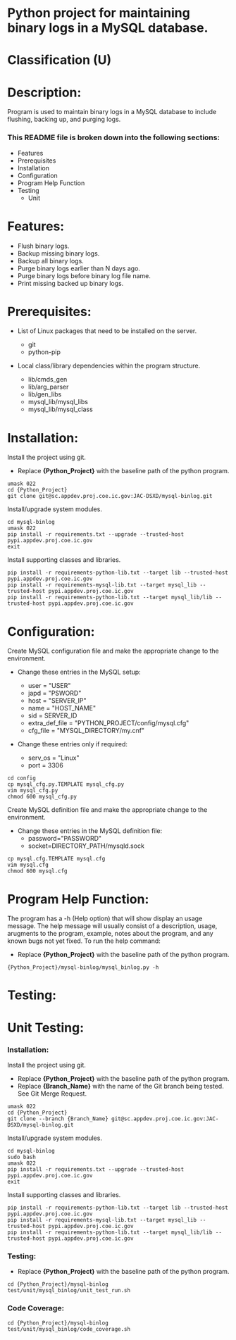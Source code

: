 # Python project for maintaining binary logs in a MySQL database.
# Classification (U)

# Description:
  Program is used to maintain binary logs in a MySQL database to include flushing, backing up, and purging logs.


###  This README file is broken down into the following sections:
  * Features
  * Prerequisites
  * Installation
  * Configuration
  * Program Help Function
  * Testing
    - Unit


# Features:
  * Flush binary logs.
  * Backup missing binary logs.
  * Backup all binary logs.
  * Purge binary logs earlier than N days ago.
  * Purge binary logs before binary log file name.
  * Print missing backed up binary logs.


# Prerequisites:

  * List of Linux packages that need to be installed on the server.
    - git
    - python-pip

  * Local class/library dependencies within the program structure.
    - lib/cmds_gen
    - lib/arg_parser
    - lib/gen_libs
    - mysql_lib/mysql_libs
    - mysql_lib/mysql_class


# Installation:

Install the project using git.
  * Replace **{Python_Project}** with the baseline path of the python program.

```
umask 022
cd {Python_Project}
git clone git@sc.appdev.proj.coe.ic.gov:JAC-DSXD/mysql-binlog.git
```

Install/upgrade system modules.

```
cd mysql-binlog
umask 022
pip install -r requirements.txt --upgrade --trusted-host pypi.appdev.proj.coe.ic.gov
exit
```

Install supporting classes and libraries.

```
pip install -r requirements-python-lib.txt --target lib --trusted-host pypi.appdev.proj.coe.ic.gov
pip install -r requirements-mysql-lib.txt --target mysql_lib --trusted-host pypi.appdev.proj.coe.ic.gov
pip install -r requirements-python-lib.txt --target mysql_lib/lib --trusted-host pypi.appdev.proj.coe.ic.gov
```

# Configuration:

Create MySQL configuration file and make the appropriate change to the environment.
  * Change these entries in the MySQL setup:
    - user = "USER"
    - japd = "PSWORD"
    - host = "SERVER_IP"
    - name = "HOST_NAME"
    - sid = SERVER_ID
    - extra_def_file = "PYTHON_PROJECT/config/mysql.cfg"
    - cfg_file = "MYSQL_DIRECTORY/my.cnf"

  * Change these entries only if required:
    - serv_os = "Linux"
    - port = 3306

```
cd config
cp mysql_cfg.py.TEMPLATE mysql_cfg.py
vim mysql_cfg.py
chmod 600 mysql_cfg.py
```

Create MySQL definition file and make the appropriate change to the environment.
  * Change these entries in the MySQL definition file:
    - password="PASSWORD"
    - socket=DIRECTORY_PATH/mysqld.sock

```
cp mysql.cfg.TEMPLATE mysql.cfg
vim mysql.cfg
chmod 600 mysql.cfg
```


# Program Help Function:

  The program has a -h (Help option) that will show display an usage message.  The help message will usually consist of a description, usage, arugments to the program, example, notes about the program, and any known bugs not yet fixed.  To run the help command:
  * Replace **{Python_Project}** with the baseline path of the python program.

```
{Python_Project}/mysql-binlog/mysql_binlog.py -h
```


# Testing:

# Unit Testing:

### Installation:

Install the project using git.
  * Replace **{Python_Project}** with the baseline path of the python program.
  * Replace **{Branch_Name}** with the name of the Git branch being tested.  See Git Merge Request.

```
umask 022
cd {Python_Project}
git clone --branch {Branch_Name} git@sc.appdev.proj.coe.ic.gov:JAC-DSXD/mysql-binlog.git
```

Install/upgrade system modules.

```
cd mysql-binlog
sudo bash
umask 022
pip install -r requirements.txt --upgrade --trusted-host pypi.appdev.proj.coe.ic.gov
exit
```

Install supporting classes and libraries.

```
pip install -r requirements-python-lib.txt --target lib --trusted-host pypi.appdev.proj.coe.ic.gov
pip install -r requirements-mysql-lib.txt --target mysql_lib --trusted-host pypi.appdev.proj.coe.ic.gov
pip install -r requirements-python-lib.txt --target mysql_lib/lib --trusted-host pypi.appdev.proj.coe.ic.gov
```


### Testing:
  * Replace **{Python_Project}** with the baseline path of the python program.

```
cd {Python_Project}/mysql-binlog
test/unit/mysql_binlog/unit_test_run.sh
```

### Code Coverage:
```
cd {Python_Project}/mysql-binlog
test/unit/mysql_binlog/code_coverage.sh
```

